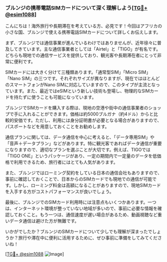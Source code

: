 ### ブルンジの携帯電話SIMカードについて深く理解しよう[[TG💪+ @esim1088](https://t.me/s/esim1088)]

こんにちは！海外旅行や長期滞在を考えている方、必見です！今回はアフリカの小さな国、ブルンジで使える携帯電話SIMカードについて詳しくお伝えします。

まず、ブルンジでは通信事業が進んでいるわけではありませんが、近年徐々に普及してきています。主な通信事業者としては「Airtel」と「TIGO」が有名です。どちらも現地での通信サービスを提供しており、観光客や長期滞在者にとって非常に便利です。

SIMカードには大きく分けて三種類あります。「通常型SIM」「Micro SIM」「Nano SIM」の三つです。それぞれサイズが異なりますが、現在ではほとんどのスマートフォンがNano SIMに対応していますので、このタイプが主流となっています。また、最近ではeSIMという新しい技術も登場し、物理的なSIMカードを持たずに使うことも可能になっています。

ブルンジでSIMカードを購入する際は、現地の空港や街中の通信事業者のショップで手に入れることができます。価格は約5000ブルガナ（約4ドル）からと比較的安価です。ただし、利用には身分証明書が必要となる場合がありますので、パスポートなどを用意しておくことをお勧めします。

通信プランに関しては、データ通信を中心に考えると、「データ専用SIM」や「音声＋データプラン」などがあります。特に観光客であればデータ通信が重要になりますので、適切なプランを選ぶことが大切です。例えば、TIGOでは「TIGO ONE」というパッケージがあり、一定の期間内で一定量のデータを低価格で利用できるため、旅行者にはとても人気があります。

また、ブルンジではローミング契約をしている日本の通信会社もありますので、事前に確認しておくことで、日本からのSIMカードでも現地での通信が可能です。しかし、ローミング料金は高額になることがありますので、現地SIMカードを入手する方がコストパフォーマンスが良いでしょう。

最後に、ブルンジでのSIMカード利用時には注意点もいくつかあります。一つは、インターネット環境が整っていない地域が多いので、事前に必要な情報を確認しておくこと。もう一つは、通信速度が遅い場合があるため、動画視聴など重いデータ通信は避けた方が無難です。

いかがでしたか？ブルンジのSIMカードについて少しでも理解が深まったでしょうか？旅行や滞在中に便利に活用するために、ぜひ事前に準備をしてみてくださいね！

[[TG💪+ @esim1088](https://t.me/s/esim1088) ![Image](https://i.postimg.cc/Y0z9fWf4/image.png)]